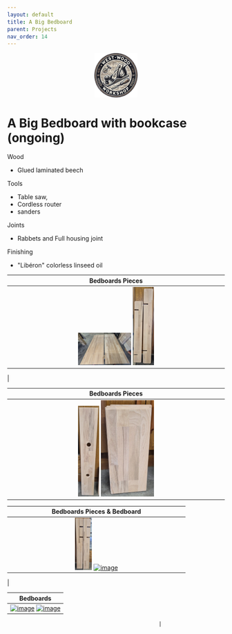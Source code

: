 ```yaml
---
layout: default
title: A Big Bedboard
parent: Projects
nav_order: 14
---
```

<p align="center"> <img src="../media/www_logo.png" width="20%" height="20%"/> </p>

# A Big Bedboard with bookcase (ongoing)

Wood
* Glued laminated beech

Tools
* Table saw, 
* Cordless router
* sanders

Joints
* Rabbets and Full housing joint

Finishing
* "Libéron" colorless linseed oil


|                                                                                                                            Bedboards  Pieces                                                                                                                            |
|:-----------------------------------------------------------------------------------------------------------------------------------------------------------------------------------------------------------------------------------------------------------------------:|
| [<img alt="image" height="25%" src="/media/Bed_Panels_1.jpg" width="25%"/>](https://garlatti.github.io/media/Bed_Panels_1.jpg)   [<img alt="image" height="10%" src="/media/Bedboard_Shelves.jpg" width="10%"/>](https://garlatti.github.io/media/Bedboard_Shelves.jpg) | 
|   

|                                                                                                                                         Bedboards  Pieces                                                                                                                                         |
|:-------------------------------------------------------------------------------------------------------------------------------------------------------------------------------------------------------------------------------------------------------------------------------------------------:|
| [<img alt="image" height="10%" src="/media/Bedboard_Trunk_Door.jpg" width="10%"/>](https://garlatti.github.io/media/Bedboard_Trunk_Door.jpg)   [<img alt="image" height="25%" src="/media/Bedboard_Small_Shelves.jpg" width="25%"/>](https://garlatti.github.io/media/Bedboard_Small_Shelves.jpg) |


|                                                                                                                             Bedboards  Pieces  & Bedboard                                                                                                                             |
|:-------------------------------------------------------------------------------------------------------------------------------------------------------------------------------------------------------------------------------------------------------------------------------------:|
| [<img alt="image" height="10%" src="/media/Bedboard_Shelve_Support.jpg" width="10%"/>](https://garlatti.github.io/media/Bedboard_Shelve_Support.jpg)   [<img alt="image" height="35%" src="/media/Big_Bedboard.jpg" width="35%"/>](https://garlatti.github.io/media/Big_Bedboard.jpg) |

|

|                                                                                                                                Bedboards                                                                                                                                |
|:-----------------------------------------------------------------------------------------------------------------------------------------------------------------------------------------------------------------------------------------------------------------------:|
| [<img alt="image" height="10%" src="/media/Big_Bedboard_1.jpg" width="10%"/>](https://garlatti.github.io/media/Big_Bedboard_1.jpg)   [<img alt="image" height="35%" src="/media/Big_Bedboard_2.jpg" width="35%"/>](https://garlatti.github.io/media/Big_Bedboard_2.jpg) |
                                                                                          
                                                     | 